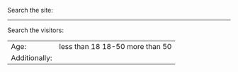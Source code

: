 Search the site:

---

Search the visitors:

<table><tbody><tr class="odd"><td>Age:</td><td>less than 18 18-50 more than 50</td></tr><tr class="even"><td>Additionally:</td><td></td></tr></tbody></table>
